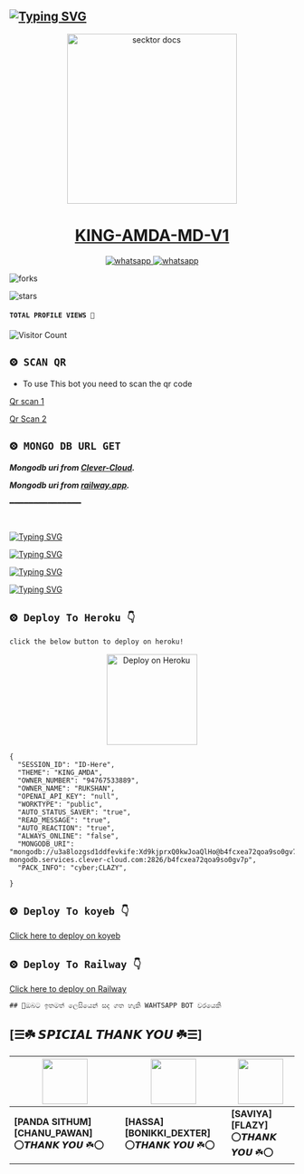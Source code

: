   ## [![Typing SVG](https://readme-typing-svg.herokuapp.com?font=Rockstar-ExtraBold&color=F33A6A&lines=𝐇𝐈+𝐈𝐀𝐌+𝗞𝗜𝗡𝗚╺+𝗔𝗠𝗗𝗔+-+𝗕𝗢𝗧.;𝙿𝙾𝚆𝙴𝚁𝙳+𝙱𝚈:+𝗖𝗬𝗕𝗘𝗥+𝗞𝗜𝗡𝗚+𝗧𝗘𝗔𝗠;ℂ𝕣𝕖𝕒𝕥𝕖𝕕+𝕓𝕪:+𝗖𝗬.༆𝗙𝗟𝗔𝗭𝗬;𝐌𝐑:+☬𝗖𝗬༒𝗧𝗘𝗔𝗠࿐;💕ඉතිං+ඔයල🙃;😁හොදින්+ඉන්නවානේ🧚)](https://git.io/typing-svg)

 <p align="center">  
  <a href="https://www.youtube.com/@cyber_flazy">
    <img alt="secktor docs" height="300" src="https://telegra.ph/file/8ef3c4919ef603e7bad48.jpg">
    <h1 align="center">KING-AMDA-MD-V1</h1>
  </a>
</p>  
<p align="center">
  <a aria-label="Join our chats" href="https://chat.whatsapp.com/L6Rw4onJlfBJGprvSQh9I2" target="_blank">
    <img alt="whatsapp" src="https://telegra.ph/file/8ef3c4919ef603e7bad48.jpg" />
  </a>
<a aria-label="Bot Whatsapp" href="[https://chat.whatsapp.com/J6C3xxf5VAp0FW0KidBTwf](https://wa.me/94710109956?text=.menu)" target="_blank">
    <img alt="whatsapp" src="https://telegra.ph/file/8ef3c4919ef603e7bad48.jpg" />
  </a>
  
</p>
    
    
 ![forks](https://telegra.ph/file/8ef3c4919ef603e7bad48.jpg?label=Forks&style=social)

![stars](https://telegra.ph/file/8ef3c4919ef603e7bad48.jpg?style=social)
  
#### ```TOTAL PROFILE VIEWS 🧚```
![Visitor Count](https://profile-counter.glitch.me/CYBER-THUSHAN/count.svg) 


## `⨷ SCAN QR`

- To use This bot you need to scan the qr code<br>

[Qr scan 1](https://replit.com/@savigaming2009/KING-AMDA-BOT-QR?v=1)

[Qr Scan 2](https://replit.com/@savigaming2009/KING-AMDA-BOT-QR?v=1
)


## `⨷ MONGO DB URL GET`

 ***Mongodb uri from [Clever-Cloud](https://api.clever-cloud.com/v2/session/login).***

***Mongodb uri from [railway.app](https://railway.app).***

━━━━━━━━━━━━━━━




## <p align="center">
  <a href="#"><img src="http://readme-typing-svg.herokuapp.com?color=d1fa02&center=true&vCenter=true&multiline=false&lines=𝙃𝙊𝙒+𝘾𝘼𝙉+𝙃𝙀𝙇𝙋+𝙔𝙊𝙐  👩‍🔧" alt="">
</p>
  <a href="https://git.io/typing-svg"><img src="https://readme-typing-svg.demolab.com?font=Fira+Code&pause=1000&width=435&lines=THE+BEST+WHATSAPP+BOT" alt="Typing SVG" /></a>

  
  <a href="https://git.io/typing-svg"><img src="https://readme-typing-svg.demolab.com?font=Fira+Code&pause=1000&width=435&lines=MULITE+DIVICE+WHATSAPP+BOT+NEW+2023" alt="Typing SVG" /></a>

  <a href="https://git.io/typing-svg"><img src="https://readme-typing-svg.demolab.com?font=Fira+Code&pause=1000&width=435&lines=CREATED+BY;CYBER+FLAZY+" alt="Typing SVG" /></a>

  <a href="https://git.io/typing-svg"><img src="https://readme-typing-svg.demolab.com?font=Fira+Code&pause=1000&width=435&lines=MY+NUMBER;767533889" alt="Typing SVG" /></a>


## `⨷ Deploy To Heroku 👇` 

```bash
click the below button to deploy on heroku!
```


<p align="center" >
    <a href="https://heroku.com/deploy?template=https://dashboard.heroku.com/new?button-url=https%3A%2F%2Fgithub.com%2FDARK-CYBER-FLAZY%2FKING_AMDA%3Ftab%3Dreadme-ov-file&template=https%3A%2F%2Fgithub.com%2FDARK-CYBER-FLAZY%2FKING_AMDA">
    <img src="https://www.herokucdn.com/deploy/button.png" width="160px" alt="Deploy on Heroku" >
    </a>


```
{
  "SESSION_ID": "ID-Here",
  "THEME": "KING_AMDA",
  "OWNER_NUMBER": "94767533889",
  "OWNER_NAME": "RUKSHAN",
  "OPENAI_API_KEY": "null",
  "WORKTYPE": "public",
  "AUTO_STATUS_SAVER": "true",
  "READ_MESSAGE": "true",
  "AUTO_REACTION": "true",
  "ALWAYS_ONLINE": "false",
  "MONGODB_URI": "mongodb://u3a8lozgsd1ddfevkife:Xd9kjprxQ0kwJoaQlHo@b4fcxea72qoa9so0gv7p-mongodb.services.clever-cloud.com:2826/b4fcxea72qoa9so0gv7p",
  "PACK_INFO": "cyber;CLAZY",
   
}
```
  
  












## `⨷ Deploy To koyeb 👇` 
  
  [Click here to deploy on koyeb](https://app.koyeb.com/)
<br>



## `⨷ Deploy To Railway 👇` 
  
  [Click here to deploy on Railway](https://railway.app?referralCode=FnnJ_C)
<br>


```
## 🔰ඔබට ඉතමත් ලෙසියෙන් සද ගත හැකි WAHTSAPP BOT වරයෙකි
```


## [☰☘️ 𝙎𝙋𝙄𝘾𝙄𝘼𝙇 𝙏𝙃𝘼𝙉𝙆 𝙔𝙊𝙐 ☘️☰]

| <a href="https://kaveeshasithum.netlify.app/"><img src="https://telegra.ph/file/8ef3c4919ef603e7bad48.jpg" width=80 height=80></a> | <a href="https://www.youtube.com/@cyber_flazy"><img src="https://telegra.ph/file/8ef3c4919ef603e7bad48.jpg" width=80 height=80></a> | <img src="https://telegra.ph/file/8ef3c4919ef603e7bad48.jpg" width=80 height=80></a> |
|---|---|---|
| **[PANDA SITHUM][CHANU_PAWAN]**</br>⭕𝙏𝙃𝘼𝙉𝙆 𝙔𝙊𝙐 ☘️⭕</br> | **[HASSA][BONIKKI_DEXTER]**</br> ⭕𝙏𝙃𝘼𝙉𝙆 𝙔𝙊𝙐 ☘️⭕ | **[SAVIYA][FLAZY]**</br>⭕𝙏𝙃𝘼𝙉𝙆 𝙔𝙊𝙐 ☘️⭕










